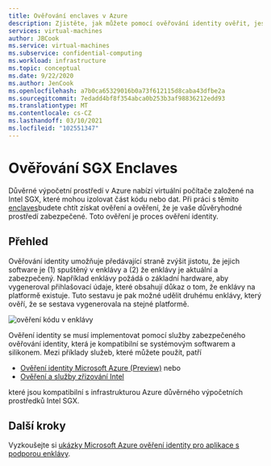 ```yaml
---
title: Ověřování enclaves v Azure
description: Zjistěte, jak můžete pomocí ověřování identity ověřit, jestli je vaše důvěrné výpočetní prostředí v bezpečí.
services: virtual-machines
author: JBCook
ms.service: virtual-machines
ms.subservice: confidential-computing
ms.workload: infrastructure
ms.topic: conceptual
ms.date: 9/22/2020
ms.author: JenCook
ms.openlocfilehash: a7b0ca65329016b0a73f612115d8caba43dfbe2a
ms.sourcegitcommit: 7edadd4bf8f354abca0b253b3af98836212edd93
ms.translationtype: MT
ms.contentlocale: cs-CZ
ms.lasthandoff: 03/10/2021
ms.locfileid: "102551347"
---
```

# <a name="attesting-sgx-enclaves"></a>Ověřování SGX Enclaves

Důvěrné výpočetní prostředí v Azure nabízí virtuální počítače založené na Intel SGX, které mohou izolovat část kódu nebo dat. Při práci s těmito [enclaves](confidential-computing-enclaves.md)budete chtít získat ověření a ověření, že je vaše důvěryhodné prostředí zabezpečené. Toto ověření je proces ověření identity. 

## <a name="overview"></a>Přehled 

Ověřování identity umožňuje předávající straně zvýšit jistotu, že jejich software je (1) spuštěný v enklávy a (2) že enklávy je aktuální a zabezpečený. Například enklávy požádá o základní hardware, aby vygeneroval přihlašovací údaje, které obsahují důkaz o tom, že enklávy na platformě existuje. Tuto sestavu je pak možné udělit druhému enklávy, který ověří, že se sestava vygenerovala na stejné platformě.

![ověření kódu v enklávy](media/attestation/attestation.png)



Ověření identity se musí implementovat pomocí služby zabezpečeného ověřování identity, která je kompatibilní se systémovým softwarem a silikonem. Mezi příklady služeb, které můžete použít, patří

- [Ověření identity Microsoft Azure (Preview)](../attestation/overview.md) nebo
- [Ověření a služby zřizování Intel](https://software.intel.com/sgx/attestation-services)


které jsou kompatibilní s infrastrukturou Azure důvěrného výpočetních prostředků Intel SGX. 

## <a name="next-steps"></a>Další kroky
Vyzkoušejte si [ukázky Microsoft Azure ověření identity pro aplikace s podporou enklávy](/samples/azure-samples/microsoft-azure-attestation/sample-code-for-intel-sgx-attestation-using-microsoft-azure-attestation/).